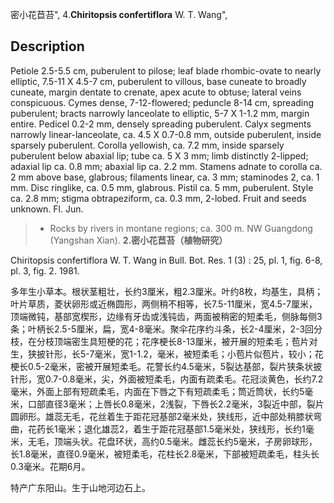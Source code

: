 密小花苣苔",
4.**Chiritopsis confertiflora** W. T. Wang",

## Description
Petiole 2.5-5.5 cm, puberulent to pilose; leaf blade rhombic-ovate to nearly elliptic, 7.5-11 X 4.5-7 cm, puberulent to villous, base cuneate to broadly cuneate, margin dentate to crenate, apex acute to obtuse; lateral veins conspicuous. Cymes dense, 7-12-flowered; peduncle 8-14 cm, spreading puberulent; bracts narrowly lanceolate to elliptic, 5-7 X 1-1.2 mm, margin entire. Pedicel 0.2-2 mm, densely spreading puberulent. Calyx segments narrowly linear-lanceolate, ca. 4.5 X 0.7-0.8 mm, outside puberulent, inside sparsely puberulent. Corolla yellowish, ca. 7.2 mm, inside sparsely puberulent below abaxial lip; tube ca. 5 X 3 mm; limb distinctly 2-lipped; adaxial lip ca. 0.8 mm; abaxial lip ca. 2.2 mm. Stamens adnate to corolla ca. 2 mm above base, glabrous; filaments linear, ca. 3 mm; staminodes 2, ca. 1 mm. Disc ringlike, ca. 0.5 mm, glabrous. Pistil ca. 5 mm, puberulent. Style ca. 2.8 mm; stigma obtrapeziform, ca. 0.3 mm, 2-lobed. Fruit and seeds unknown. Fl. Jun.

> * Rocks by rivers in montane regions; ca. 300 m. NW Guangdong (Yangshan Xian).
**2.密小花苣苔（植物研究）**

Chiritopsis confertiflora W. T. Wang in Bull. Bot. Res. 1 (3) : 25, pl. 1, fig. 6-8, pl. 3, fig. 2. 1981.

多年生小草本。根状茎粗壮，长约3厘米，粗2.3厘米。叶约8枚，均基生，具柄；叶片草质，菱状卵形或近椭圆形，两侧稍不相等，长7.5-11厘米，宽4.5-7厘米，顶端微钝，基部宽楔形，边缘有牙齿或浅钝齿，两面被稍密的短柔毛，侧脉每侧3条；叶柄长2.5-5厘米，扁，宽4-8毫米。聚伞花序约斗条，长2-4厘米，2-3回分枝，在分枝顶端密生具短梗的花；花序梗长8-13厘米，被开展的短柔毛；苞片对生，狭披针形，长5-7毫米，宽1-1.2，毫米，被短柔毛；小苞片似苞片，较小；花梗长0.5-2毫米，密被开展短柔毛。花警长约4.5毫米，5裂达基部，裂片狭条状披针形，宽0.7-0.8毫米，尖，外面被短柔毛，内面有疏柔毛。花冠淡黄色，长约7.2毫米，外面上部有短疏柔毛，内面在下唇之下有短疏柔毛；筒近筒状，长约5毫米，口部直径3毫米；上唇长0.8毫米，2浅裂，下唇长2.2毫米，3裂近中部，裂片圆卵形。雄蕊无毛，花丝着生于距花冠基部2毫米处，狭线形，近中部处稍膝状弯曲，花药长1毫米；退化雄蕊2，着生于距花冠基部1.5毫米处，狭线形，长约1毫米，无毛，顶端头状。花盘环状，高约0.5毫米。雌蕊长约5毫米，子房卵球形，长1.8毫米，直径0.9毫米，被短柔毛，花柱长2.8毫米，下部被短疏柔毛，柱头长0.3毫米。花期6月。

特产广东阳山。生于山地河边石上。
